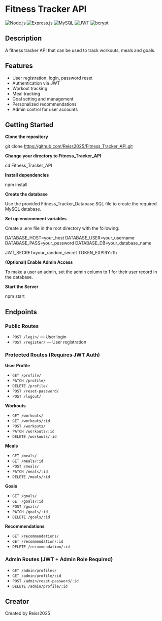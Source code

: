 # Fitness Tracker API
[![Node.js](https://img.shields.io/badge/Node.js-339933?logo=node.js&logoColor=white)](https://nodejs.org/)
[![Express.js](https://img.shields.io/badge/Express.js-000000?logo=express&logoColor=white)](https://expressjs.com/)
[![MySQL](https://img.shields.io/badge/MySQL-4479A1?logo=mysql&logoColor=white)](https://www.mysql.com/)
[![JWT](https://img.shields.io/badge/JWT-000000?logo=jsonwebtokens&logoColor=white)](https://jwt.io/)
[![bcrypt](https://img.shields.io/badge/bcrypt-004488?logo=lock&logoColor=white)](https://www.npmjs.com/package/bcrypt)

## Description
A fitness tracker API that can be used to track workouts, meals and goals.

## Features
- User registration, login, password reset
- Authentication via JWT
- Workout tracking
- Meal tracking
- Goal setting and management
- Personalized recommendations
- Admin control for user accounts

## Getting Started
**Clone the repository**

git clone https://github.com/Reiss2025/Fitness_Tracker_API.git <br>

**Change your directory to Fitness_Tracker_API**

cd Fitness_Tracker_API <br>

**Install dependencies**

npm install

**Create the database**

Use the provided Fitness_Tracker_Database.SQL file to create the required MySQL database.

**Set up environment variables**

Create a .env file in the root directory with the following:

DATABASE_HOST=your_host
DATABASE_USER=your_username
DATABASE_PASS=your_password
DATABASE_DB=your_database_name

JWT_SECRET=your_random_secret
TOKEN_EXPIRY=1h

**(Optional) Enable Admin Access**

To make a user an admin, set the admin column to 1 for their user record in the database.

**Start the Server**

npm start

## Endpoints
### Public Routes
- `POST /login/` — User login  
- `POST /register/` — User registration

### Protected Routes (Requires JWT Auth)
**User Profile**
- `GET /profile/`  
- `PATCH /profile/`  
- `DELETE /profile/`  
- `POST /reset-password/`  
- `POST /logout/`

**Workouts**
- `GET /workouts/`  
- `GET /workouts/:id`  
- `POST /workouts/`  
- `PATCH /workouts/:id`  
- `DELETE /workouts/:id`

**Meals**
- `GET /meals/`  
- `GET /meals/:id`  
- `POST /meals/`  
- `PATCH /meals/:id`  
- `DELETE /meals/:id`

**Goals**
- `GET /goals/`  
- `GET /goals/:id`  
- `POST /goals/`  
- `PATCH /goals/:id`  
- `DELETE /goals/:id`

**Recommendations**
- `GET /recommendations/`  
- `GET /recommendation/:id`  
- `DELETE /recommendation/:id`

### Admin Routes (JWT + Admin Role Required)
- `GET /admin/profiles/`  
- `GET /admin/profile/:id`  
- `POST /admin/reset-password/:id`  
- `DELETE /admin/profile/:id`

## Creator
Created by Reiss2025


